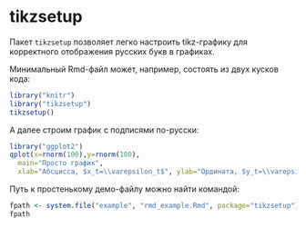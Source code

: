 # tikzsetup

Пакет `tikzsetup` позволяет легко настроить tikz-графику для корректного отображения русских букв в графиках.

Минимальный Rmd-файл может, например, состоять из двух кусков кода:
```r
library("knitr")
library("tikzsetup")
tikzsetup()
```

А далее строим график с подписями по-русски:
```r
library("ggplot2")
qplot(x=rnorm(100),y=rnorm(100),
  main="Просто график",
  xlab="Абсцисса, $x_t=\\varepsilon_t$", ylab="Ордината, $y_t=\\varepsilon_t$" )
```

Путь к простенькому демо-файлу можно найти командой:
```r
fpath <- system.file("example", "rmd_example.Rmd", package="tikzsetup")
fpath
```